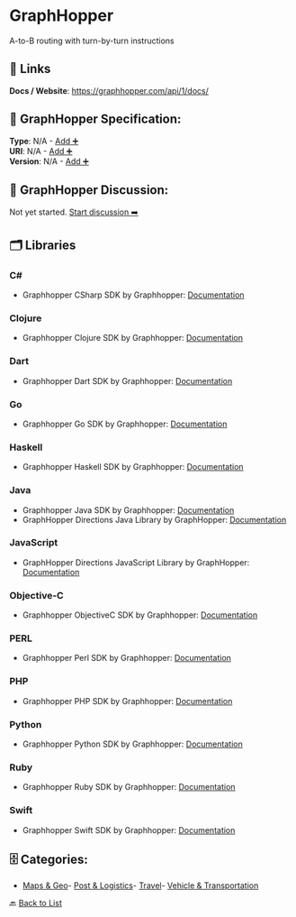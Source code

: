 # GraphHopper

A-to-B routing with turn-by-turn instructions

##  🔗 Links
**Docs / Website**: https://graphhopper.com/api/1/docs/

## 🧬 GraphHopper Specification:
**Type**: N/A - [Add ➕](https://github.com/apis-list/apis-list/edit/main/apis.yaml#8866)  
**URI**: N/A - [Add ➕](https://github.com/apis-list/apis-list/edit/main/apis.yaml#8866)  
**Version**: N/A - [Add ➕](https://github.com/apis-list/apis-list/edit/main/apis.yaml#8866)

## 💬 GraphHopper Discussion:
Not yet started. [Start discussion ➡️](https://github.com/apis-list/apis-list/discussions/new)

## 🗂️ Libraries
### C#
- Graphhopper CSharp SDK by Graphhopper: [Documentation](https://github.com/graphhopper/directions-api-clients-route-optimization/tree/master/csharp/src/IO.Swagger.Test)
### Clojure
- Graphhopper Clojure SDK by Graphhopper: [Documentation](https://github.com/graphhopper/directions-api-clients-route-optimization/tree/master/clojure)
### Dart
- Graphhopper Dart SDK by Graphhopper: [Documentation](https://github.com/graphhopper/directions-api-clients-route-optimization/tree/master/dart)
### Go
- Graphhopper Go SDK by Graphhopper: [Documentation](https://github.com/graphhopper/directions-api-clients-route-optimization/tree/master/go)
### Haskell
- Graphhopper Haskell SDK by Graphhopper: [Documentation](https://github.com/graphhopper/directions-api-clients-route-optimization/tree/master/haskell)
### Java
- Graphhopper Java SDK by Graphhopper: [Documentation](https://github.com/graphhopper/directions-api-clients-route-optimization/tree/master/java)
- GraphHopper Directions Java Library by GraphHopper: [Documentation](https://github.com/graphhopper/directions-api-java-client)
### JavaScript
- GraphHopper Directions JavaScript Library by GraphHopper: [Documentation](https://github.com/graphhopper/directions-api-js-client)
### Objective-C
- Graphhopper ObjectiveC SDK by Graphhopper: [Documentation](https://github.com/graphhopper/directions-api-clients-route-optimization/tree/master/objc)
### PERL
- Graphhopper Perl SDK by Graphhopper: [Documentation](https://github.com/graphhopper/directions-api-clients-route-optimization/tree/master/perl)
### PHP
- Graphhopper PHP SDK by Graphhopper: [Documentation](https://github.com/graphhopper/directions-api-clients-route-optimization/tree/master/php/SwaggerClient-php/test)
### Python
- Graphhopper Python SDK by Graphhopper: [Documentation](https://github.com/graphhopper/directions-api-clients-route-optimization/tree/master/python)
### Ruby
- Graphhopper Ruby SDK by Graphhopper: [Documentation](https://github.com/graphhopper/directions-api-clients-route-optimization/tree/master/ruby)
### Swift
- Graphhopper Swift SDK by Graphhopper: [Documentation](https://github.com/graphhopper/directions-api-clients-route-optimization/tree/master/swift)


## 🗄️ Categories:
- [Maps & Geo](https://github.com/apis-list/apis-list#maps--geo-)- [Post & Logistics](https://github.com/apis-list/apis-list#post--logistics-)- [Travel](https://github.com/apis-list/apis-list#travel-)- [Vehicle & Transportation](https://github.com/apis-list/apis-list#vehicle--transportation-)

🔙  [Back to List](https://github.com/apis-list/apis-list)
